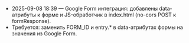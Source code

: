 ﻿- 2025-09-08 18:39 — Google Form интеграция: добавлены data-атрибуты к форме и JS-обработчик в index.html (no-cors POST к formResponse).
- Требуется: заменить FORM_ID и entry.* в data-атрибутах формы на значения из Google Form.
